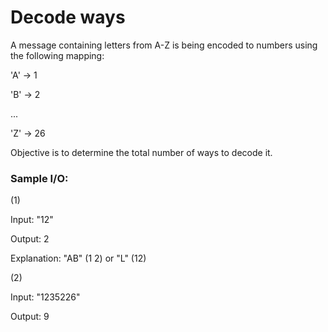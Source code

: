 # Decode ways

A message containing letters from A-Z is being encoded to numbers using the following mapping:

'A' -> 1

'B' -> 2

...

'Z' -> 26

Objective is to determine the total number of ways to decode it.

### Sample I/O:

(1)

Input: "12"

Output: 2

Explanation: "AB" (1 2) or "L" (12)

(2)

Input: "1235226"

Output: 9
